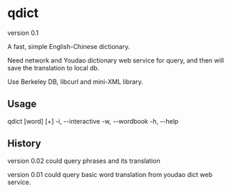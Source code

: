 qdict
=====

version 0.1

A fast, simple English-Chinese dictionary.

Need network and Youdao dictionary web service for query, and then will save the translation to local db.

Use Berkeley DB, libcurl and mini-XML library.

Usage
-----

qdict [word] [+]
-i, --interactive
-w, --wordbook
-h, --help

History
-----
version 0.02
	could query phrases and its translation

version 0.01
	could query basic word translation from youdao dict web service.



